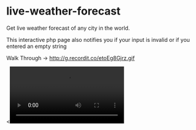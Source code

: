 # live-weather-forecast

Get live weather forecast of any city in the world.

This interactive php page also notifies you if your input is invalid or if you entered an empty string

Walk Through -> http://g.recordit.co/etoEg8Gjrz.gif

<<video id="video_player_html5_api" class="vjs-tech" autoplay="" preload="" data-width="700" data-height="400" data-setup="{ &quot;autoplay&quot;: true, &quot;preload&quot;: &quot;auto&quot; }" src="https://s3.amazonaws.com/img0.recordit.co/etoEg8Gjrz.mp4?AWSAccessKeyId=AKIAINSRFOQXTN4DT46A&amp;Expires=1536217211&amp;Signature=yfdII9gb898vohrAqDGWTvwxCUk%3D">
   <source src="https://s3.amazonaws.com/img0.recordit.co/etoEg8Gjrz.mp4?AWSAccessKeyId=AKIAINSRFOQXTN4DT46A&amp;Expires=1536217211&amp;Signature=yfdII9gb898vohrAqDGWTvwxCUk%3D" type="video/mp4">
  </video>
